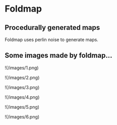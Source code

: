 # Foldmap
## Procedurally generated maps

Foldmap uses perlin noise to generate maps.


## Some images made by foldmap...

!(/images/1.png)

!(/images/2.png)

!(/images/3.png)

!(/images/4.png)

!(/images/5.png)

!(/images/6.png)
